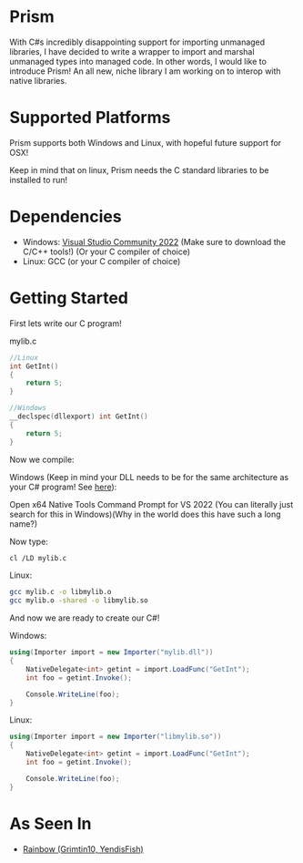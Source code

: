 # Prism
With C#s incredibly disappointing support for
importing unmanaged libraries, I have decided
to write a wrapper to import and marshal unmanaged
types into managed code. In other words, I
would like to introduce Prism! An all new, niche
library I am working on to interop with native
libraries.

# Supported Platforms
Prism supports both Windows and Linux, with
hopeful future support for OSX!

Keep in mind that on linux, Prism needs the
C standard libraries to be installed to run!

# Dependencies
- Windows: <a href="https://visualstudio.microsoft.com/vs/">Visual Studio Community 2022</a> (Make sure to download the C/C++ tools!) (Or your C compiler of choice)
- Linux: GCC (or your C compiler of choice)

# Getting Started
First lets write our C program!

mylib.c
```c
//Linux
int GetInt()
{
    return 5;
}

//Windows
__declspec(dllexport) int GetInt()
{
    return 5;
}
```

Now we compile:

Windows (Keep in mind your DLL needs to be for the same architecture as your C# program! See [here](/Issues/THEWINDOWSPROBLEM.md)):

Open x64 Native Tools Command Prompt for VS 2022 (You can literally just search for this in Windows)(Why in the world does this have such a long name?)

Now type:
```bash
cl /LD mylib.c
```

Linux:
```sh
gcc mylib.c -o libmylib.o
gcc mylib.o -shared -o libmylib.so
```

And now we are ready to create our C#!

Windows:
```cs
using(Importer import = new Importer("mylib.dll"))
{
    NativeDelegate<int> getint = import.LoadFunc("GetInt");
    int foo = getint.Invoke();

    Console.WriteLine(foo);
}
```

Linux:
```cs
using(Importer import = new Importer("libmylib.so"))
{
    NativeDelegate<int> getint = import.LoadFunc("GetInt");
    int foo = getint.Invoke();

    Console.WriteLine(foo);
}
```
# As Seen In
- <a href="https://github.com/grimtin10/Rainbow/">Rainbow (Grimtin10, YendisFish)</a>